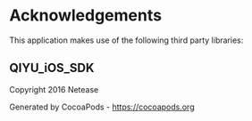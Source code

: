 # Acknowledgements
This application makes use of the following third party libraries:

## QIYU_iOS_SDK

Copyright 2016 Netease 

Generated by CocoaPods - https://cocoapods.org
